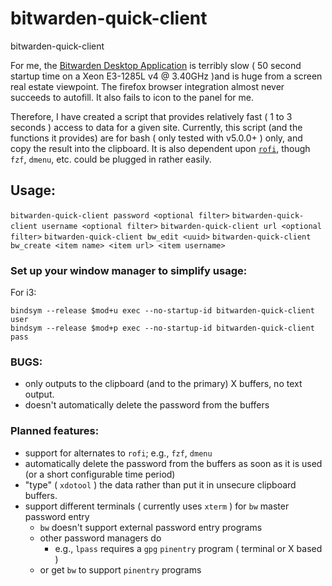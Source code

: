 # bitwarden-quick-client
bitwarden-quick-client

For me, the [Bitwarden Desktop Application]( https://github.com/bitwarden/desktop ) is terribly slow ( 50 second startup time on a Xeon E3-1285L v4 @ 3.40GHz )and is huge from a screen real estate viewpoint.  The firefox browser integration almost never succeeds to autofill.  It also fails to icon to the panel for me.

Therefore, I have created a script that provides relatively fast ( 1 to 3 seconds ) access to data for a given site.  Currently, this script (and the functions it provides) are for bash ( only tested with v5.0.0+ ) only, and copy the result into the clipboard.  It is also dependent upon [`rofi`](https://github.com/davatorium/rofi), though `fzf`, `dmenu`, etc. could be plugged in rather easily.

## Usage:

`bitwarden-quick-client password <optional filter>`
`bitwarden-quick-client username <optional filter>`
`bitwarden-quick-client url <optional filter>`
`bitwarden-quick-client bw_edit <uuid>`
`bitwarden-quick-client bw_create <item name> <item url> <item username>`

### Set up your window manager to simplify usage:
For i3:
```
bindsym --release $mod+u exec --no-startup-id bitwarden-quick-client user
bindsym --release $mod+p exec --no-startup-id bitwarden-quick-client pass
```

### BUGS:
* only outputs to the clipboard (and to the primary) X buffers, no text output.
* doesn't automatically delete the password from the buffers

### Planned features:
* support for alternates to `rofi`; e.g., `fzf`, `dmenu`
* automatically delete the password from the buffers as soon as it is used (or a short configurable time period)
* "type" ( `xdotool` ) the data rather than put it in unsecure clipboard buffers.
* support different terminals ( currently uses `xterm` ) for `bw` master password entry
  * `bw` doesn't support external password entry programs
  * other password managers do
    * e.g., `lpass` requires a `gpg` `pinentry` program ( terminal or X based )
  * or get `bw` to support `pinentry` programs
